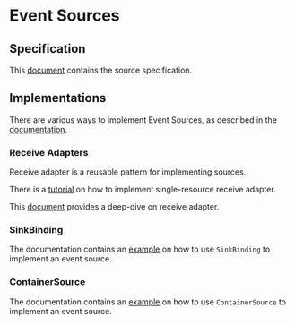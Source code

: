 # Event Sources

## Specification

This [document](https://github.com/knative/specs/blob/main/specs/eventing/sources.md) contains the source specification.

## Implementations

There are various ways to implement Event Sources, as described in the
[documentation](https://knative.dev/docs/eventing/samples/writing-event-source/).

### Receive Adapters

Receive adapter is a reusable pattern for implementing sources.

There is a
[tutorial](https://knative.dev/docs/eventing/samples/writing-event-source/) on
how to implement single-resource receive adapter.

This [document](./receive-adapter.md) provides a deep-dive on receive adapter.

### SinkBinding

The documentation contains an
[example](https://knative.dev/docs/eventing/samples/sinkbinding/) on how to use
`SinkBinding` to implement an event source.

### ContainerSource

The documentation contains an
[example](https://knative.dev/docs/eventing/samples/container-source/) on how to
use `ContainerSource` to implement an event source.
